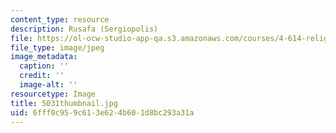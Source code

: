 ```yaml
---
content_type: resource
description: Rusafa (Sergiopolis)
file: https://ol-ocw-studio-app-qa.s3.amazonaws.com/courses/4-614-religious-architecture-and-islamic-cultures-fall-2002/6fff0c959c613e624b601d8bc293a31a_5031thumbnail.jpg
file_type: image/jpeg
image_metadata:
  caption: ''
  credit: ''
  image-alt: ''
resourcetype: Image
title: 5031thumbnail.jpg
uid: 6fff0c95-9c61-3e62-4b60-1d8bc293a31a
---
```

